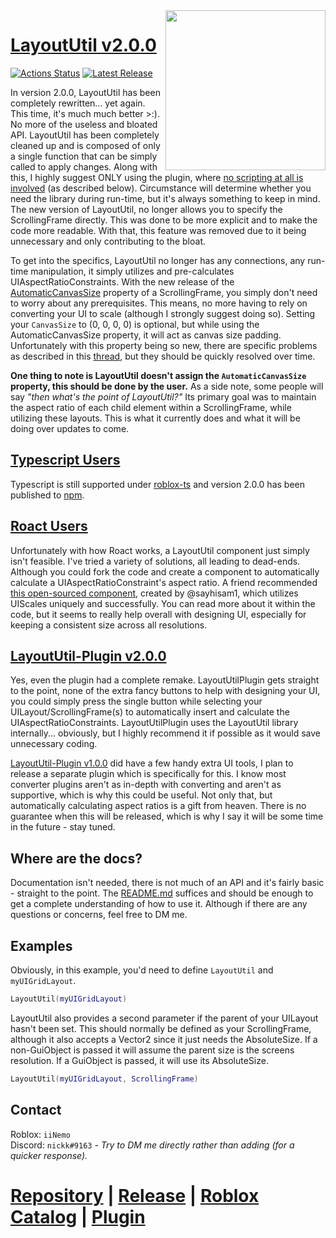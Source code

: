 <img align = 'right' width = '256' src = 'https://github.com/ok-nick/LayoutUtil/blob/master/assets/icon-256.png?raw=true'/>

# [LayoutUtil v2.0.0](https://github.com/Nickuhhh/LayoutUtil/releases/latest)

[![Actions Status](https://github.com/ok-nick/LayoutUtil/workflows/CI/badge.svg)](https://github.com/ok-nick/LayoutUtil/actions?query=workflow%3ACI) [![Latest Release](https://img.shields.io/github/release/ok-nick/LayoutUtil.svg)](https://github.com/Nickuhhh/LayoutUtil/releases/latest)

In version 2.0.0, LayoutUtil has been completely rewritten... yet again. This time, it's much much better >:). No more of the useless and bloated API. LayoutUtil has been completely cleaned up and is composed of only a single function that can be simply called to apply changes. Along with this, I highly suggest ONLY using the plugin, where <u>no scripting at all is involved</u> (as described below). Circumstance will determine whether you need the library during run-time, but it's always something to keep in mind. The new version of LayoutUtil, no longer allows you to specify the ScrollingFrame directly. This was done to be more explicit and to make the code more readable. With that, this feature was removed due to it being unnecessary and only contributing to the bloat.

To get into the specifics, LayoutUtil no longer has any connections, any run-time manipulation, it simply utilizes and pre-calculates UIAspectRatioConstraints. With the new release of the [AutomaticCanvasSize](https://developer.roblox.com/en-us/api-reference/property/ScrollingFrame/AutomaticCanvasSize) property of a ScrollingFrame, you simply don't need to worry about any prerequisites. This means, no more having to rely on converting your UI to scale (although I strongly suggest doing so). Setting your `CanvasSize` to (0, 0, 0, 0) is optional, but while using the AutomaticCanvasSize property, it will act as canvas size padding. Unfortunately with this property being so new, there are specific problems as described in this [thread](https://devforum.roblox.com/t/automatic-size-property-now-available/1052320?u=iinemo), but they should be quickly resolved over time.

**One thing to note is LayoutUtil doesn't assign the `AutomaticCanvasSize` property, this should be done by the user.** As a side note, some people will say *"then what's the point of LayoutUtil?"* Its primary goal was to maintain the aspect ratio of each child element within a ScrollingFrame, while utilizing these layouts. This is what it currently does and what it will be doing over updates to come.

## [Typescript Users](https://roblox-ts.com/)
Typescript is still supported under [roblox-ts](https://roblox-ts.com/) and version 2.0.0 has been published to [npm](https://www.npmjs.com/package/@rbxts/layoututil).

## [Roact Users](https://github.com/Roblox/roact)
Unfortunately with how Roact works, a LayoutUtil component just simply isn't feasible. I've tried a variety of solutions, all leading to dead-ends. Although you could fork the code and create a component to automatically calculate a UIAspectRatioConstraint's aspect ratio. A friend recommended [this open-sourced component](https://github.com/sayhisam1/rbx-roact-components/blob/master/src/AutoUIScale.lua), created by @sayhisam1, which utilizes UIScales uniquely and successfully. You can read more about it within the code, but it seems to really help overall with designing UI, especially for keeping a consistent size across all resolutions.

## [LayoutUtil-Plugin v2.0.0](https://www.roblox.com/library/6460099901/LayoutUtil-v2)
Yes, even the plugin had a complete remake. LayoutUtilPlugin gets straight to the point, none of the extra fancy buttons to help with designing your UI, you could simply press the single button while selecting your UILayout/ScrollingFrame(s) to automatically insert and calculate the UIAspectRatioConstraints. LayoutUtilPlugin uses the LayoutUtil library internally... obviously, but I highly recommend it if possible as it would save unnecessary coding.

[LayoutUtil-Plugin v1.0.0](https://www.roblox.com/library/5965597514/LayoutUtilPlugin) did have a few handy extra UI tools, I plan to release a separate plugin which is specifically for this. I know most converter plugins aren't as in-depth with converting and aren't as supportive, which is why this could be useful. Not only that, but automatically calculating aspect ratios is a gift from heaven. There is no guarantee when this will be released, which is why I say it will be some time in the future - stay tuned.

## Where are the docs?
Documentation isn't needed, there is not much of an API and it's fairly basic - straight to the point. The [README.md](https://github.com/ok-nick/LayoutUtil/blob/master/README.md) suffices and should be enough to get a complete understanding of how to use it. Although if there are any questions or concerns, feel free to DM me.

## Examples
Obviously, in this example, you'd need to define `LayoutUtil` and `myUIGridLayout`.
```lua
LayoutUtil(myUIGridLayout)
```
LayoutUtil also provides a second parameter if the parent of your UILayout hasn't been set. This should normally be defined as your ScrollingFrame, although it also accepts a Vector2 since it just needs the AbsoluteSize. If a non-GuiObject is passed it will assume the parent size is the screens resolution. If a GuiObject is passed, it will use its AbsoluteSize.
```lua
LayoutUtil(myUIGridLayout, ScrollingFrame)
```

## Contact
Roblox: `iiNemo`\
Discord: `nickk#9163` *- Try to DM me directly rather than adding (for a quicker response).*


# [Repository](https://github.com/ok-nick/LayoutUtil) | [Release](https://github.com/Nickuhhh/LayoutUtil/releases/latest) | [Roblox Catalog](https://www.roblox.com/library/6460129603/LayoutUtil-v2) | [Plugin](https://www.roblox.com/library/6460099901/LayoutUtil-v2)
